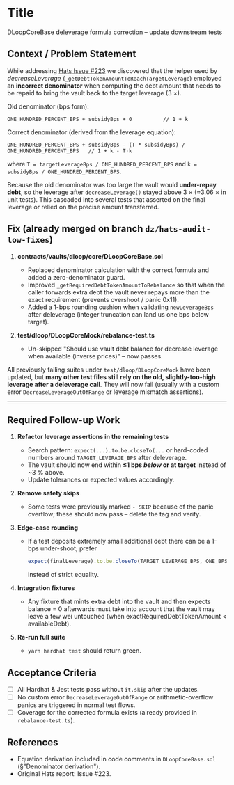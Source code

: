 # Title
DLoopCoreBase deleverage formula correction – update downstream tests

## Context / Problem Statement

While addressing [Hats Issue #223](https://github.com/hats-finance/dTRINITY-0xee5c6f15e8d0b55a5eff84bb66beeee0e6140ffe/issues/223) we discovered that the helper used by *decreaseLeverage* (`_getDebtTokenAmountToReachTargetLeverage`) employed an **incorrect denominator** when computing the debt amount that needs to be repaid to bring the vault back to the target leverage (3 ×).

Old denominator (bps form):
```
ONE_HUNDRED_PERCENT_BPS + subsidyBps + 0          // 1 + k
```

Correct denominator (derived from the leverage equation):
```
ONE_HUNDRED_PERCENT_BPS + subsidyBps - (T * subsidyBps) / ONE_HUNDRED_PERCENT_BPS   // 1 + k - T·k
```
where `T = targetLeverageBps / ONE_HUNDRED_PERCENT_BPS` and `k = subsidyBps / ONE_HUNDRED_PERCENT_BPS`.

Because the old denominator was too large the vault would **under-repay debt**, so the leverage after `decreaseLeverage()` stayed above 3 × (≈3.06 × in unit tests).  This cascaded into several tests that asserted on the final leverage or relied on the precise amount transferred.

## Fix (already merged on branch `dz/hats-audit-low-fixes`)
1. **contracts/vaults/dloop/core/DLoopCoreBase.sol**
   * Replaced denominator calculation with the correct formula and added a zero-denominator guard.
   * Improved `_getRequiredDebtTokenAmountToRebalance` so that when the caller forwards extra debt the vault never repays more than the exact requirement (prevents overshoot / panic 0x11).
   * Added a 1-bps rounding cushion when validating `newLeverageBps` after deleverage (integer truncation can land us one bps below target).

2. **test/dloop/DLoopCoreMock/rebalance-test.ts**
   * Un-skipped "Should use vault debt balance for decrease leverage when available (inverse prices)" – now passes.

All previously failing suites under `test/dloop/DLoopCoreMock` have been updated, but **many other test files still rely on the old, slightly-too-high leverage after a deleverage call**.  They will now fail (usually with a custom error `DecreaseLeverageOutOfRange` or leverage mismatch assertions).

---

## Required Follow-up Work

1. **Refactor leverage assertions in the remaining tests**
   * Search pattern: `expect(...).to.be.closeTo(...` or hard-coded numbers around `TARGET_LEVERAGE_BPS` after deleverage.
   * The vault should now end within **≤1 bps *below* or at target** instead of ~3 % above.
   * Update tolerances or expected values accordingly.

2. **Remove safety skips**
   * Some tests were previously marked `- SKIP` because of the panic overflow; these should now pass – delete the tag and verify.

3. **Edge-case rounding**
   * If a test deposits extremely small additional debt there can be a 1-bps under-shoot; prefer
     ```ts
     expect(finalLeverage).to.be.closeTo(TARGET_LEVERAGE_BPS, ONE_BPS_UNIT);
     ```
     instead of strict equality.

4. **Integration fixtures**
   * Any fixture that mints extra debt into the vault and then expects balance = 0 afterwards must take into account that the vault may leave a few wei untouched (when exactRequiredDebtTokenAmount < availableDebt).

5. **Re-run full suite**
   * `yarn hardhat test` should return green.

## Acceptance Criteria
- [ ] All Hardhat & Jest tests pass without `it.skip` after the updates.
- [ ] No custom error `DecreaseLeverageOutOfRange` or arithmetic-overflow panics are triggered in normal test flows.
- [ ] Coverage for the corrected formula exists (already provided in `rebalance-test.ts`).

## References
- Equation derivation included in code comments in `DLoopCoreBase.sol` (§"Denominator derivation").
- Original Hats report: Issue #223. 